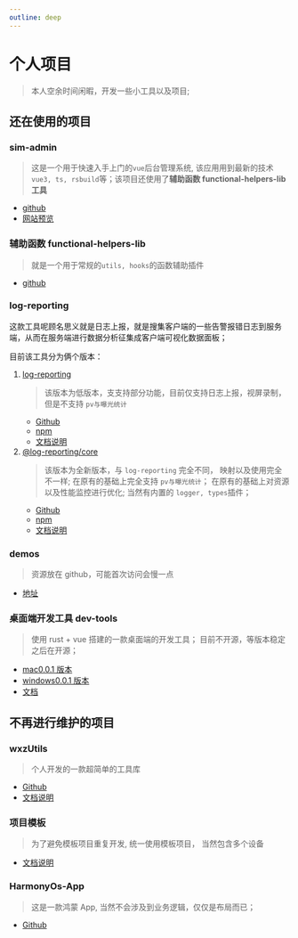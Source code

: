 ```yaml
---
outline: deep
---
```


# 个人项目

> 本人空余时间闲暇，开发一些小工具以及项目;

## 还在使用的项目

### sim-admin <Badge type="danger" text="最新项目" />

> 这是一个用于快速入手上门的`vue`后台管理系统, 该应用用到最新的技术`vue3, ts, rsbuild`等；该项目还使用了**辅助函数 functional-helpers-lib 工具**

- [github](https://github.com/wangxiaoze-view/sim-admin)
- [网站预览](https://sim-admin.wangzevw.com)

### 辅助函数 functional-helpers-lib

> 就是一个用于常规的`utils, hooks`的函数辅助插件

- [github](https://github.com/wangxiaoze-view/functional-helpers-lib)

### log-reporting <Badge type="danger" text="推荐" />

这款工具呢顾名思义就是日志上报，就是搜集客户端的一些告警报错日志到服务端，从而在服务端进行数据分析征集成客户端可视化数据面板；

目前该工具分为俩个版本：

1. [log-reporting](https://github.com/wangxiaoze-view/log-repeorting/tree/v1)
   > 该版本为低版本，支支持部分功能，目前仅支持日志上报，视屏录制，但是不支持 `pv与曝光统计`
   - [Github](https://github.com/wangxiaoze-view/log-repeorting/tree/v1)
   - [npm](https://www.npmjs.com/package/log-reporting)
   - [文档说明](/project/02_日志上报插件/v1)
2. [@log-reporting/core](https://github.com/wangxiaoze-view/log-repeorting)
   > 该版本为全新版本，与 `log-reporting` 完全不同， 映射以及使用完全不一样; 在原有的基础上完全支持 `pv与曝光统计`； 在原有的基础上对资源以及性能监控进行优化; 当然有内置的 `logger, types`插件；
   - [Github](https://github.com/wangxiaoze-view/log-repeorting/tree/main)
   - [npm](https://www.npmjs.com/package/@log-reporting/core)
   - [文档说明](/project/02_日志上报插件/v2)

### demos

> 资源放在 github，可能首次访问会慢一点

- [地址](https://web-demos.wangzevw.com)

### 桌面端开发工具 dev-tools

> 使用 rust + vue 搭建的一款桌面端的开发工具； 目前不开源，等版本稳定之后在开源；

- [mac0.0.1 版本](https://file.wangzevw.com/app/dev-tools/0.0.1/dev-tools_0.0.1_aarch64.dmg)
- [windows0.0.1 版本](https://file.wangzevw.com/app/dev-tools/0.0.1/dev-tools_0.0.1_x64-setup.exe)
- [文档](/project/04_桌面端开发工具/01_项目介绍)

## 不再进行维护的项目

### wxzUtils

> 个人开发的一款超简单的工具库

- [Github](https://github.com/wangxiaoze-view/utilstools)
- [文档说明](https://docs-tools.wangzevw.com/)

### 项目模板 <Badge type="warning" text="不再进行开发更新/已废弃⚠️" />

> 为了避免模板项目重复开发, 统一使用模板项目， 当然包含多个设备

- [文档说明](/project/03_一键代码拉取项目模板/如何使用)

### HarmonyOs-App

> 这是一款鸿蒙 App, 当然不会涉及到业务逻辑，仅仅是布局而已；

- [Github](https://github.com/wangxiaoze-view/HarmonyOs-App)
